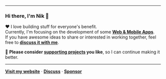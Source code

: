 ***

### Hi there, I'm Nik 👋

❤️ I love building stuff for everyone's benefit.  
Currently, I'm focusing on the development of some **[Web & Mobile Apps][recent-projects]**.  
If you have awesome ideas to share or interested in working together, feel free to **[discuss it with me][2]**.

🌱 **Please consider [supporting projects][pay] you like**, so I can continue making it better.

***

**[Visit my website][1]**
&middot; **[Discuss][2]**
&middot; **[Sponsor][pay]**

[1]:https://nikahmadz.github.io "Go to nikahmadz.github.io"
[2]:https://github.com/nikahmadz/nikahmadz.github.io/discussions "Lets discuss something"

[pay]: https://nikahmadz.github.io/#!pay "See payment options"
[recent-projects]: https://nikahmadz.github.io/recent-projects "Recent projects"


<!--
**nikahmadz/nikahmadz** is a ✨ special ✨ repository because its `README.md` file appears on your GitHub profile.
Here are some ideas to get you started:
- 🔭 I’m currently working on ...
- 🌱 I’m currently learning ...
- 👯 I’m looking to collaborate on ...
- 🤔 I’m looking for help with ...
- 💬 Ask me about ...
- 📫 How to reach me: ...
- 😄 Pronouns: ...
- ⚡ Fun fact: ...
-->
